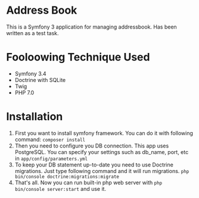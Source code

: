 Address Book
==========

This is a  Symfony 3 application for managing addressbook. Has been written as a test task.

Fooloowing Technique Used
=========================

- Symfony 3.4
- Doctrine with SQLite
- Twig
- PHP 7.0

Installation
============

1. First you want to install symfony framework. You can do it with following command:
```composer install```
2. Then you need to configure you DB connection. This app uses PostgreSQL. You can specify your settings such as db_name, port, etc in ```app/config/parameters.yml```
3. To keep your DB statement up-to-date you need to use Doctrine migrations. Just type following command and it will run migrations.
```php bin/console doctrine:migrations:migrate```
4. That's all. Now you can run built-in php web server with ```php bin/console server:start``` and use it.
